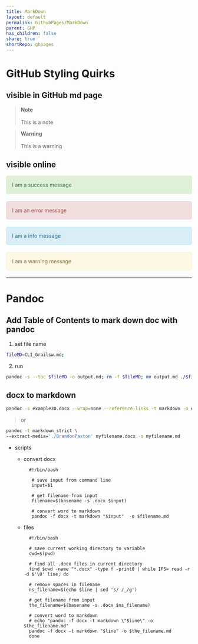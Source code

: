 ```yaml
---  
title: MarkDown  
layout: default  
permalink: GithubPages/MarkDown  
parent: GHP  
has_children: false  
share: true    
shortRepo: ghpages      
---  
```

  
# GitHub Styling Quirks  
  
## visible in GitHub md page  
  
> **Note**<br>  
> This is a note  
  
> **Warning**<br>  
> This is a warning  
  
## visible online  
  
<div style="padding: 15px; border: 1px solid transparent; border-color: transparent; margin-bottom: 20px; border-radius: 4px; color: #3c763d; background-color: #dff0d8; border-color: #d6e9c6;">  
I am a success message  
</div>  
  
<div style="padding: 15px; border: 1px solid transparent; border-color: transparent; margin-bottom: 20px; border-radius: 4px; color: #a94442; background-color: #f2dede; border-color: #ebccd1;">  
I am an error message  
</div>  
  
<div style="padding: 15px; border: 1px solid transparent; border-color: transparent; margin-bottom: 20px; border-radius: 4px; color: #31708f; background-color: #d9edf7; border-color: #bce8f1;">  
I am a info message  
</div>  
  
<div style="padding: 15px; border: 1px solid transparent; border-color: transparent; margin-bottom: 20px; border-radius: 4px; color: #8a6d3b;; background-color: #fcf8e3; border-color: #faebcc;">  
I am a warning message  
</div>  
  
---  
  
# Pandoc  
  
## Add Table of Contents to mark down doc with pandoc  
  
1) set file name  
  
```bash    
fileMD=CLI_Grailsw.md;    
```    
  
2) run  
  
```bash    
pandoc -s --toc $fileMD -o output.md; rm -f $fileMD; mv output.md ./$fileMD;    
```    
  
## docx to markdown  
  
```bash    
pandoc -s example30.docx --wrap=none --reference-links -t markdown -o example35.md    
```    
  
> or  
  
  ```bash    
  pandoc -t markdown_strict \    
  --extract-media='./BrandonPaxton' myfilename.docx -o myfilename.md    
  ```    
  
- scripts  
    - convert docx  
      ```    
        #!/bin/bash    
      
         # save input from command line    
         input=$1    
      
         # get filename from input    
         filename=$(basename -s .docx $input)    
      
         # convert word to markdown    
         pandoc -f docx -t markdown "$input"  -o $filename.md    
       ```    
  
    - files  
      ```    
        #!/bin/bash    
     
        # save current working directory to variable    
        cwd=$(pwd)    
     
        # find all .docx files in current directory    
        find $cwd -name "*.docx" -type f -print0 | while IFS= read -r -d $'\0' line; do    
     
        # remove spaces in filename    
        ns_filename=$(echo $line | sed 's/ /_/g')    
     
        # get filename from input    
        the_filename=$(basename -s .docx $ns_filename)    
     
        # convert word to markdown    
        # echo "pandoc -f docx -t markdown \"$line\" -o $the_filename.md"    
        pandoc -f docx -t markdown "$line" -o $the_filename.md    
        done    
      ```  
